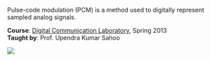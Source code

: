 Pulse-code modulation (PCM) is a method used to digitally represent sampled
analog signals.

**Course**: [Digital Communication Laboratory], Spring 2013<br>
**Taught by**: Prof. Upendra Kumar Sahoo

![](https://ga-beacon.deno.dev/G-G1E8HNDZYY:v51jklKGTLmC3LAZ4rJbIQ/github.com/moocf/signal-pcm.matlab)

[Digital Communication Laboratory]: https://github.com/nitrece/digital-communication-laboratory

